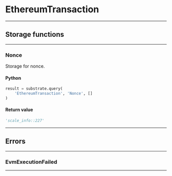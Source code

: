 
# EthereumTransaction

---------
## Storage functions

---------
### Nonce
 Storage for nonce.

#### Python
```python
result = substrate.query(
    'EthereumTransaction', 'Nonce', []
)
```

#### Return value
```python
'scale_info::227'
```
---------
## Errors

---------
### EvmExecutionFailed

---------